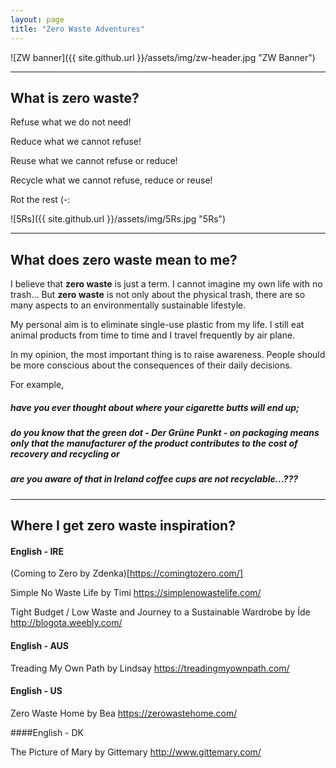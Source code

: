 ```yaml
---
layout: page
title: "Zero Waste Adventures"
---
```


![ZW banner]({{ site.github.url }}/assets/img/zw-header.jpg "ZW Banner")

---

## What is **zero waste**?

Refuse what we do not need!

Reduce what we cannot refuse!

Reuse what we cannot refuse or reduce!

Recycle what we cannot refuse, reduce or reuse!

Rot the rest (-:

![5Rs]({{ site.github.url }}/assets/img/5Rs.jpg "5Rs")

---

## What does **zero waste** mean to me?

I believe that **zero waste** is just a term. I cannot imagine my own life with no trash... But **zero waste** is not only about the physical trash, there are so many aspects to an environmentally sustainable lifestyle. 

My personal aim is to eliminate single-use plastic from my life. I still eat animal products from time to time and I travel frequently by air plane. 

In my opinion, the most important thing is to raise awareness. People should be more conscious about the consequences of their daily decisions.

For example,
##### have you ever thought about where your cigarette butts will end up; 
##### do you know that the green dot - Der Grüne Punkt - on packaging means only that the manufacturer of the product contributes to the cost of recovery and recycling or 
##### are you aware of that in Ireland coffee cups are not recyclable...???

---

## Where I get zero waste inspiration? 

#### English - IRE

(Coming to Zero by Zdenka)[https://comingtozero.com/]


Simple No Waste Life by Timi
https://simplenowastelife.com/

Tight Budget / Low Waste and Journey to a Sustainable Wardrobe by Íde
http://blogota.weebly.com/


#### English - AUS

Treading My Own Path by Lindsay 
https://treadingmyownpath.com/

#### English - US
 
Zero Waste Home by Bea
https://zerowastehome.com/


####English - DK

The Picture of Mary by Gittemary
http://www.gittemary.com/

